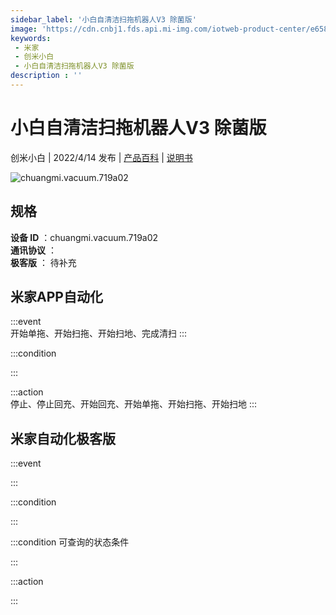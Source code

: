```yaml
---
sidebar_label: '小白自清洁扫拖机器人V3 除菌版'
image: 'https://cdn.cnbj1.fds.api.mi-img.com/iotweb-product-center/e6582b98d60e0462852651e1d771af0e_1648472045190.png?GalaxyAccessKeyId=AKVGLQWBOVIRQ3XLEW&Expires=9223372036854775807&Signature=0c36r2ERZVRDJwmlmQG7y7Kca9o='
keywords: 
 - 米家
 - 创米小白
 - 小白自清洁扫拖机器人V3 除菌版
description : ''
---
```

# 小白自清洁扫拖机器人V3 除菌版

创米小白 | 2022/4/14 发布 | [产品百科](https://home.mi.com/webapp/content/baike/product/index.html?model=chuangmi.vacuum.719a02/) | [说明书](https://home.mi.com/views/introduction.html?model=chuangmi.vacuum.719a02&region=cn)

![chuangmi.vacuum.719a02](https://cdn.cnbj1.fds.api.mi-img.com/iotweb-product-center/e6582b98d60e0462852651e1d771af0e_1648472045190.png?GalaxyAccessKeyId=AKVGLQWBOVIRQ3XLEW&Expires=9223372036854775807&Signature=0c36r2ERZVRDJwmlmQG7y7Kca9o=)

## 规格  
> 
**设备 ID** ：chuangmi.vacuum.719a02  
**通讯协议** ：  
**极客版**  ： 待补充 


## 米家APP自动化  

:::event  
开始单拖、开始扫拖、开始扫地、完成清扫
:::

:::condition  

:::

:::action   
停止、停止回充、开始回充、开始单拖、开始扫拖、开始扫地
:::

## 米家自动化极客版  

:::event  

:::

:::condition  

:::

:::condition 可查询的状态条件  

:::

:::action  

:::

        
